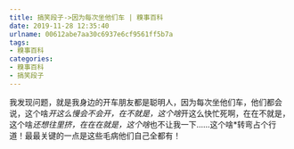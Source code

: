 ```yaml
---
title: 搞笑段子->因为每次坐他们车 | 糗事百科
date: 2019-11-28 12:35:40
urlname: 00612abe7aa30c6937e6cf9561ff5b7a
tags: 
- 糗事百科
categories:
- 糗事百科
- 搞笑段子
---
```

我发现问题，就是我身边的开车朋友都是聪明人，因为每次坐他们车，他们都会说，这个啥*开这么慢会不会开，在不就是，这个啥*开这么快忙死啊，在在不就是，这个啥*还想往里挤，在在在就是，这个啥*也不让我一下……这个啥*转弯占个行道！最最关键的一点是这些毛病他们自己全都有！


